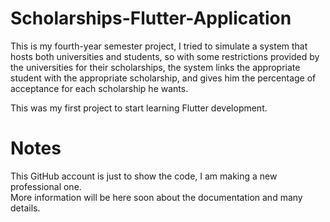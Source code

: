# Scholarships-Flutter-Application
This is my fourth-year semester project, I tried to simulate a system that hosts both universities and students, so with some restrictions provided by the universities for their scholarships, the system links the appropriate student with the appropriate scholarship, and gives him the percentage of acceptance for each scholarship he wants.

This was my first project to start learning Flutter development.

# Notes
This GitHub account is just to show the code, I am making a new professional one.<br>
More information will be here soon about the documentation and many details.

